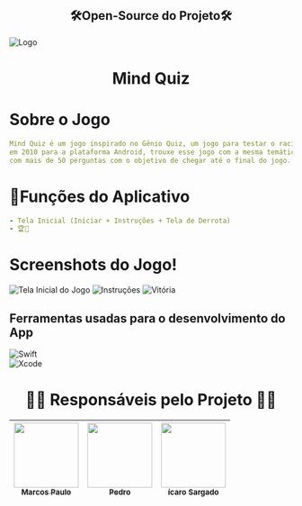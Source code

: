 <h2 align="center"> 🛠️Open-Source do Projeto🛠️
</h2>

![Logo](https://user-images.githubusercontent.com/110940455/204372838-83ab034d-167f-43b0-93a3-da0767c54708.png)


<h1 align="center">Mind Quiz</h1>

# Sobre o Jogo
```yaml
Mind Quiz é um jogo inspirado no Gênio Quiz, um jogo para testar o racíocinio do jogador, tendo sido lançado
em 2010 para a plataforma Android, trouxe esse jogo com a mesma temática para a plataforma Apple, 
com mais de 50 perguntas com o objetivo de chegar até o final do jogo.
```

# 🚀Funções do Aplicativo
```yaml
- Tela Inicial (Iniciar + Instruções + Tela de Derrota)
- 🏆👀 
```
# Screenshots do Jogo!

![Tela Inicial do Jogo](https://user-images.githubusercontent.com/110940455/205376043-e2413b38-be5b-4242-9e79-ed2410e736de.png) ![Instruções](https://user-images.githubusercontent.com/110940455/205376193-8b5d011a-6ae2-4d56-aac3-b85705688204.png) ![Vitória](https://user-images.githubusercontent.com/110940455/205376369-09f389e9-046d-42fa-a82b-38c29df35a6b.png)


## Ferramentas usadas para o desenvolvimento do App
![Swift](https://img.shields.io/badge/swift-F54A2A?style=for-the-badge&logo=swift&logoColor=white)<br>![Xcode](https://img.shields.io/badge/Xcode-007ACC?style=for-the-badge&logo=Xcode&logoColor=white) 

#
<h1 align="center"> 👩‍💻 Responsáveis pelo Projeto 👨‍💻 </h1>

| [<img src="https://user-images.githubusercontent.com/110940455/204394843-696cb0b9-9a3c-49fd-bf9c-45c45920d81f.png" width=115><br><sub>Marcos Paulo</sub>](https://github.com/MarcosPaulo32) |  [<img src="https://user-images.githubusercontent.com/110940455/205376856-b157fad9-a5aa-4c49-9101-093df68a379e.png" width=115><br><sub>Pedro</sub>](https://github.com/Pedroulas) |  <img src="" width=115><br><sub>ícaro Sargado</sub>     |
| :---: | :---: | :---: |
